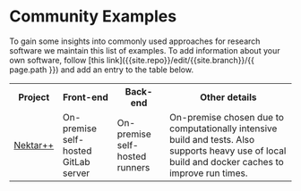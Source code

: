 # Community Examples

To gain some insights into commonly used approaches for research software we
maintain this list of examples. To add information about your own software,
follow [this link]({{site.repo}}/edit/{{site.branch}}/{{ page.path }}) and add
an entry to the table below.

<!-- Markdown tables are too unwieldy for the amount of text here so use HTML
instead -->

<table>
  <tr>
    <th>Project</th>
    <th>Front-end</th>
    <th>Back-end</th>
    <th>Other details</th>
  </tr>
  <tr>
    <td>
	  <a href="https://gitlab.nektar.info/nektar/nektar/-/pipelines">
	    Nektar++
	  </a>
    </td>
    <td>On-premise self-hosted GitLab server</td>
    <td>On-premise self-hosted runners</td>
    <td>On-premise chosen due to computationally intensive build and tests. Also
        supports heavy use of local build and docker caches to improve run
        times. 
    </td>
  </tr>
</table>

